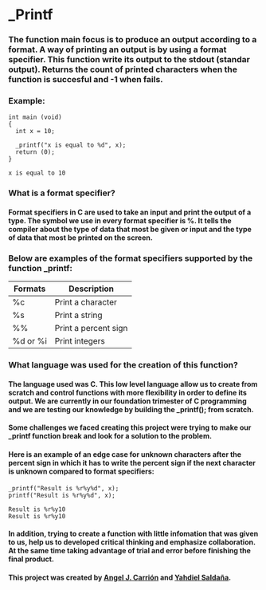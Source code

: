 # _Printf
### The function main focus is to produce an output according to a format. A way of printing an output is by using a format specifier. This function write its output to the stdout (standar output). Returns the count of printed characters when the function is succesful and -1 when fails.
### Example:
```
int main (void)
{
  int x = 10;
  
  _printf("x is equal to %d", x);
  return (0);
}
```
```
x is equal to 10
```
### What is a format specifier?
#### Format specifiers in C are used to take an input and print the output of a type. The symbol we use in every format specifier is %. It tells the compiler about the type of data that most be given or input and the type of data that most be printed on the screen.
### Below are examples of the format specifiers supported by the function _printf:
| Formats | Description |
| --- | --- |
| %c | Print a character |
| %s | Print a string |
| %% | Print a percent sign |
| %d or %i | Print integers |
### What language was used for the creation of this function?
#### The language used was C. This low level language allow us to create from scratch and control functions with more flexibility in order to define its output. We are currently in our foundation trimester of C programming and we are testing our knowledge by building the _printf(); from scratch.
#### Some challenges we faced creating this project were trying to make our _printf function break and look for a solution to the problem.
#### Here is an example of an edge case for unknown characters after the percent sign in which it has to write the percent sign if the next character is unknown compared to format specifiers:
```
_printf("Result is %r%y%d", x);
printf("Result is %r%y%d", x);
```
```
Result is %r%y10
Result is %r%y10
```
#### In addition, trying to create a function with little infomation that was given to us, help us to developed critical thinking and emphasize collaboration. At the same time taking advantage of trial and error before finishing the final product.
#### This project was created by [Angel J. Carrión](https://github.com/AngelJCT) and [Yahdiel Saldaña](https://github.com/yahdielo).

